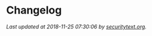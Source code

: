 # Changelog

_Last updated at 2018-11-25 07:30:06 by [securitytext.org](https://securitytext.org)._
